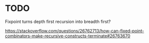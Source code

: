 # TODO

Fixpoint turns depth first recursion into breadth first?

<https://stackoverflow.com/questions/26762713/how-can-fixed-point-combinators-make-recursive-constructs-terminate#26763670>
